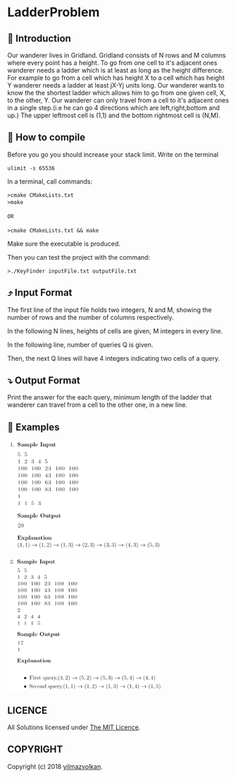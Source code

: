 # LadderProblem


## :tophat: Introduction


Our wanderer lives in Gridland. Gridland consists of N rows and M columns where every point has a height. To go from one cell to it's adjacent ones wanderer needs a ladder which is at least as long as the height difference. For example to go from a cell which has height X to a cell which has height Y wanderer needs a ladder at least jX-Yj units long. Our wanderer wants to know the the shortest ladder which allows him to go from one given cell, X, to the other, Y.
Our wanderer can only travel from a cell to it's adjacent ones in a single step.(i.e he can go 4 directions which are left,right,bottom and up.) The upper leftmost cell is (1,1) and the bottom rightmost cell is (N,M).

## :flashlight: How to compile

Before you go you should increase your stack limit.
Write on the terminal
```
ulimit -s 65536

```
In a terminal, call commands:
```
>cmake CMakeLists.txt
>make

OR

>cmake CMakeLists.txt && make

```
Make sure the executable is produced.

Then you can test the project with the command:
```
>./KeyFinder inputFile.txt outputFile.txt
```

## :arrow_heading_up: Input Format
The first line of the input file holds two integers, N and M, showing the number of rows and the number of columns respectively.


In the following N lines, heights of cells are given, M integers in every line.


In the following line, number of queries Q is given.


Then, the next Q lines will have 4 integers indicating two cells of a query.


## :arrow_heading_down: Output Format

Print the answer for the each query, minimum length of the ladder that wanderer can travel from a cell to the other one, in a new line.

## :mushroom: Examples 


<p align="left">
<a href = "https://github.com/yilmazvolkan/LadderProblem/blob/master"><img 
<img src="https://github.com/yilmazvolkan/LadderProblem/blob/master/sample1.png" width="350" height="250"></a>
</p>


<p align="left">
<a href = "https://github.com/yilmazvolkan/LadderProblem/blob/master"><img 
<img src="https://github.com/yilmazvolkan/LadderProblem/blob/master/sample2.png" width="350" height="300"></a>
</p>


## LICENCE
All Solutions licensed under [The MIT Licence](https://github.com/yilmazvolkan/LadderProblem/blob/master/LICENSE).

## COPYRIGHT
Copyright (c) 2018 [yilmazvolkan](https://github.com/yilmazvolkan).
